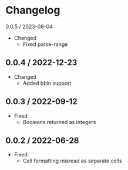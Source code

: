 # Changelog

0.0.5 / 2023-08-04
- Changed
    - Fixed parse-range

0.0.4 / 2022-12-23
------------------
- Changed
    - Added bbin support


0.0.3 / 2022-09-12
------------------
- Fixed 
    - Booleans returned as integers


0.0.2 / 2022-06-28
------------------
- Fixed
    - Cell formatting misread as separate cells
